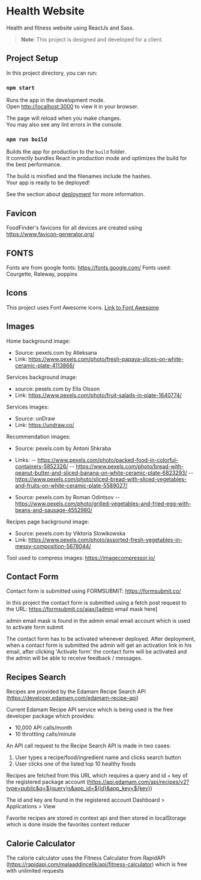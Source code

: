 # Health Website

Health and fitness website using ReactJs and Sass.

> **Note**: This project is designed and developed for a client.

## Project Setup

In this project directory, you can run:

### `npm start`

Runs the app in the development mode.\
Open [http://localhost:3000](http://localhost:3000) to view it in your browser.

The page will reload when you make changes.\
You may also see any lint errors in the console.

### `npm run build`

Builds the app for production to the `build` folder.\
It correctly bundles React in production mode and optimizes the build for the best performance.

The build is minified and the filenames include the hashes.\
Your app is ready to be deployed!

See the section about [deployment](https://facebook.github.io/create-react-app/docs/deployment) for more information.

## Favicon

FoodFinder's favicons for all devices are created using https://www.favicon-generator.org/

## FONTS
Fonts are from google fonts: https://fonts.google.com/
Fonts used: Courgette, Raleway, poppins

## Icons

This project uses Font Awesome icons.
[Link to Font Awesome](https://fontawesome.com/)

## Images 

Home background image:
- Source: pexels.com by Alleksana 
- Link: https://www.pexels.com/photo/fresh-papaya-slices-on-white-ceramic-plate-4113866/

Services background image:
- source: pexels.com by Ella Olsson
- Link: https://www.pexels.com/photo/fruit-salads-in-plate-1640774/

Services images:
- Source: unDraw
- Link: https://undraw.co/

Recommendation images:
- Source: pexels.com by Antoni Shkraba
- Links: 
-- https://www.pexels.com/photo/packed-food-in-colorful-containers-5852326/ 
-- https://www.pexels.com/photo/bread-with-peanut-butter-and-sliced-banana-on-white-ceramic-plate-6823293/
-- https://www.pexels.com/photo/sliced-bread-with-sliced-vegetables-and-fruits-on-white-ceramic-plate-5589027/

- Source: pexels.com by Roman Odintsov
-- https://www.pexels.com/photo/grilled-vegetables-and-fried-egg-with-beans-and-sausage-4552980/

Recipes page background image:
- Source: pexels.com by Viktoria Slowikowska
- Link: https://www.pexels.com/photo/assorted-fresh-vegetables-in-messy-composition-5678044/

Tool used to compress images: https://imagecompressor.io/

## Contact Form

Contact form is submitted using FORMSUBMIT: https://formsubmit.co/

In this project the contact form is submitted using a fetch post request to the URL: 
https://formsubmit.co/ajax/[admin email mask here]

admin email mask is found in the admin email email account which is used to activate form submit 

The contact form has to be activated whenever deployed. After deployment, when a contact form is submitted the admin will get an activation link in his email, after clicking 'Activate form' the contact form will be activated and the admin will be able to receive feedback / messages.

## Recipes Search

Recipes are provided by the Edamam Recipe Search API (https://developer.edamam.com/edamam-recipe-api)

Current Edamam Recipe API service which is being used is the free developer package which provides:
- 10,000 API calls/month
- 10 throttling calls/minute

An API call request to the Recipe Search API is made in two cases:
1) User types a recipe/food/ingredient name and clicks search button
2) User clicks one of the listed top 10 healthy foods

Recipes are fetched from this URL which requires a query and id + key of the registered package account (https://api.edamam.com/api/recipes/v2?type=public&q=${query}s&app_id=${id}&app_key=${key})

The id and key are found in the registered account Dashboard > Applications > View

Favorite recipes are stored in context api and then stored in localStorage which is done inside the favorites context reducer

## Calorie Calculator

The calorie calculator uses the Fitness Calculator from RapidAPI (https://rapidapi.com/malaaddincelik/api/fitness-calculator) which is free with unlimited requests